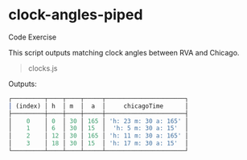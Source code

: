 # clock-angles-piped
Code Exercise

This script outputs matching clock angles between RVA and Chicago.

> clocks.js

Outputs:
```javascript
┌─────────┬────┬────┬─────┬──────────────────────┐ 
│ (index) │ h  │ m  │  a  │     chicagoTime      │ 
├─────────┼────┼────┼─────┼──────────────────────┤ 
│    0    │ 0  │ 30 │ 165 │ 'h: 23 m: 30 a: 165' │ 
│    1    │ 6  │ 30 │ 15  │  'h: 5 m: 30 a: 15'  │ 
│    2    │ 12 │ 30 │ 165 │ 'h: 11 m: 30 a: 165' │ 
│    3    │ 18 │ 30 │ 15  │ 'h: 17 m: 30 a: 15'  │ 
└─────────┴────┴────┴─────┴──────────────────────┘
```
